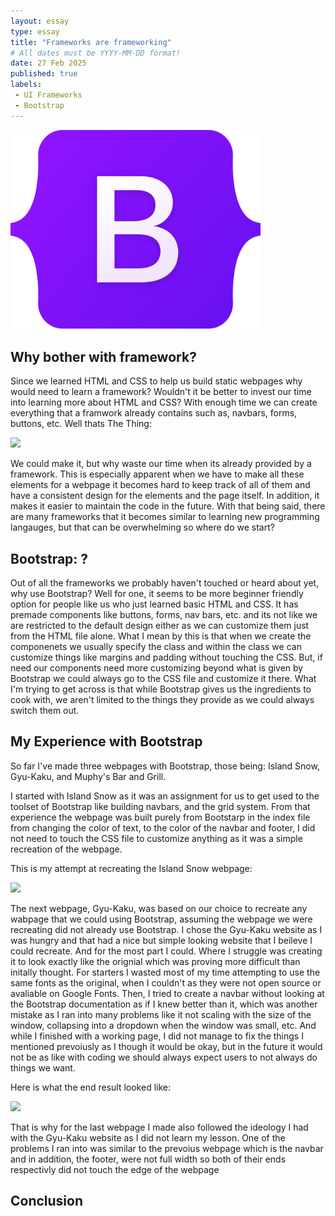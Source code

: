 ```yaml
---
layout: essay
type: essay
title: "Frameworks are frameworking"
# All dates must be YYYY-MM-DD format!
date: 27 Feb 2025
published: true
labels:
 - UI Frameworks
 - Bootstrap
---
```


<!--rounded float-start pe-4-->

<img width="400px" src="../img/Bootstrap_logo.png">

## Why bother with framework?
Since we learned HTML and CSS to help us build static webpages why would need to learn a framework? Wouldn't it be better to invest our time into learning more about HTML and CSS? With enough time we can create everything that a framwork already contains such as, navbars, forms, buttons, etc. Well thats The Thing:

<img width="300px" src="../img/The_Thing_HeroPortrait.png">

We could make it, but why waste our time when its already provided by a framework. This is especially apparent when we have to make all these elements for a webpage it becomes hard to keep track of all of them and have a consistent design for the elements and the page itself. In addition, it makes it easier to maintain the code in the future. With that being said, there are many frameworks that it becomes similar to learning new programming langauges, but that can be overwhelming so where do we start? 

## Bootstrap: ?
Out of all the frameworks we probably haven't touched or heard about yet, why use Bootstrap? Well for one, it seems to be more beginner friendly option for people like us who just learned basic HTML and CSS. It has premade components like buttons, forms, nav bars, etc. and its not like we are restricted to the default design either as we can customize them just from the HTML file alone. What I mean by this is that when we create the componenets we usually specify the class and within the class we can customize things like margins and padding without touching the CSS. But, if need our components need more customizing beyond what is given by Bootstrap we could always go to the CSS file and customize it there. What I'm trying to get across is that while Bootstrap gives us the ingredients to cook with, we aren't limited to the things they provide as we could always switch them out.

## My Experience with Bootstrap
So far I've made three webpages with Bootstrap, those being: Island Snow, Gyu-Kaku, and Muphy's Bar and Grill. 

I started with Island Snow as it was an assignment for us to get used to the toolset of Bootstrap like building navbars, and the grid system. From that experience the webpage was built purely from Bootstarp in the index file from changing the color of text, to the color of the navbar and footer, I did not need to touch the CSS file to customize anything as it was a simple recreation of the webpage. 

This is my attempt at recreating the Island Snow webpage:

<img width="500px"  src="../img/island-snow-screenshot.png">

The next webpage, Gyu-Kaku, was based on our choice to recreate any wabpage that we could using Bootstrap, assuming the webpage we were recreating did not already use Bootstrap. I chose the Gyu-Kaku website as I was hungry and that had a nice but simple looking website that I beileve I could recreate. And for the most part I could. Where I struggle was creating it to look exactly like the orignial which was proving more difficult than initally thought. For starters I wasted most of my time attempting to use the same fonts as the original, when I couldn't as they were not open source or avaliable on Google Fonts. Then, I tried to create a navbar without looking at the Bootstrap documentation as if I knew better than it, which was another mistake as I ran into many problems like it not scaling with the size of the window, collapsing into a dropdown when the window was small, etc. And while I finished with a working page, I did not manage to fix the things I mentioned prevoiusly as I though it would be okay, but in the future it would not be as like with coding we should always expect users to not always do things we want. 

Here is what the end result looked like:

<img width="500px"  src="../img/gyu-kaku-yourchoice-screenshot.png">

That is why for the last webpage I made also followed the ideology I had with the Gyu-Kaku website as I did not learn my lesson. One of the problems I ran into was similar to the prevoius webpage which is the navbar and in addition, the footer, were not full width so both of their ends respectivly did not touch the edge of the webpage

## Conclusion
